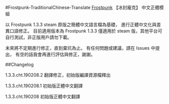 ﻿#Frostpunk-TraditionalChinese-Translate
<a href="https://store.steampowered.com/app/323190/Frostpunk/">Frostpunk</a> 【冰封龐克】 中文正體模組


以 Frostpunk 1.3.3 steam 原版之簡體中文語言檔為基礎，
進行正體中文化與差異口語修正。
目前適用版本為 Frostpunk 1.3.3
僅適用於 steam 版，其他平台可自行測試，非正版用戶請勿下載。

未來將不定期進行修正，直到棄坑為止。
有任何問題或建議，請在 Issues 中提出，
有空的話我會再進行評估與修正，謝謝。

##Changelog

1.3.3.cht.190208.2 翻譯修正，初始版編譯資源檔釋出

1.3.3.cht.190208.1 初始版正體中文翻譯

1.3.3.cht.190208 初始版正體中文翻譯

